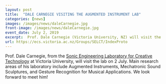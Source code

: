 ```yaml
---
layout: post
title:  "DALE CARNEGIE VISITING THE AUGMENTED INSTRUMENT LAB"
categories: [news]
images: /images/news/daleCarnegie.jpg
front-image: /images/news/daleCarnegie.jpg
event_date: July 2, 2019
excerpt:  Prof. Dale Carnegie (Victoria University, NZ) will visit the lab on 2 July
url: https://ecs.victoria.ac.nz/Groups/SELCT/IndexProto
---
```


Prof. Dale Carnegie, from the [Sonic Engineering Laboratory for Creative Technology](https://ecs.victoria.ac.nz/Groups/SELCT/IndexProto) at Victoria University, will visit the lab on 2 July. Main research areas of his laboratory include Augmented Instruments, Mechatronic Sound Sculptures, and Gesture Recognition
for Musical Applications. We look forward to meet him!
